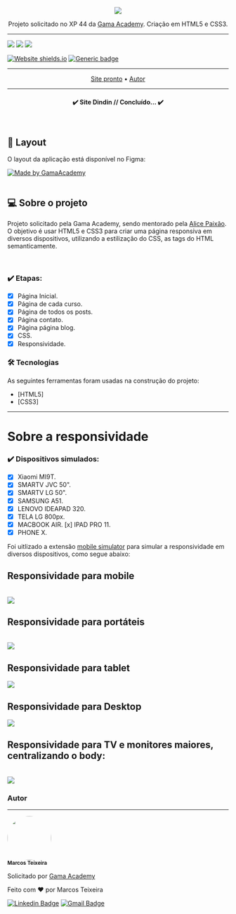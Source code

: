 <p align="center">
<img align="center" src="pics\padraogit.png"></p>

<p align="center">Projeto solicitado no XP 44 da <a href="https://gama.academy"> Gama Academy</a>. Criação em HTML5 e CSS3.</p>
<hr>

<img src="https://img.shields.io/github/issues/marcos-px/projeto-dindin">
<img src="https://img.shields.io/github/forks/marcos-px/projeto-dindin">
<img src="https://img.shields.io/github/stars/marcos-px/projeto-dindin">
<br>

[![Website shields.io](https://img.shields.io/website-up-down-green-red/http/shields.io.svg)](http://shields.io/)
[![Generic badge](https://img.shields.io/badge/primeiro-projeto-red.svg)](https://shields.io/)

<hr>

<p align="center">
 <a href="http://marcos-px.github.io/projeto-dindin">Site pronto</a> •
 <a href="https://marcos-px.github.io/portfolio/">Autor</a>
</p>
<hr>

<h4 align="center"> 
	✔️  Site Dindin // Concluído...  ✔️
</h4>
<br>

## 🎨 Layout

O layout da aplicação está disponível no Figma:

<a href="https://www.figma.com/file/fBQ1nm00ynNQPK9GBwyMBc/dindin?node-id=0%3A1">
  <img alt="Made by GamaAcademy" src="https://img.shields.io/badge/Acessar%20Layout%20-Figma-%2304D361">
</a>
<br>
<br>
<h2>💻 Sobre o projeto</h2>
<p>Projeto solicitado pela Gama Academy, sendo mentorado pela <a href="https://github.com/alicepaixao">Alice Paixão</a>. O objetivo é usar HTML5 e CSS3 para criar uma página responsiva em diversos dispositivos, utilizando a estilização do CSS, as tags do HTML semanticamente.</p>

<br>

### ✔️ Etapas:

- [x] Página Inicial.
- [x] Página de cada curso.
- [x] Página de todos os posts.
- [x] Página contato.
- [x] Página página blog.
- [x] CSS.
- [x] Responsividade.

### 🛠 Tecnologias

As seguintes ferramentas foram usadas na construção do projeto:

- [HTML5]
- [CSS3]

<hr>

<h1>Sobre a responsividade</h1>

### ✔️ Dispositivos simulados:

- [x] Xiaomi MI9T.
- [x] SMARTV JVC 50".
- [x] SMARTV LG 50".
- [x] SAMSUNG A51.
- [x] LENOVO IDEAPAD 320.
- [x] TELA LG 800px.
- [x] MACBOOK AIR.
  [x] IPAD PRO 11.
- [x] PHONE X.

<span>Foi uitlizado a extensão <a href="https://chrome.google.com/webstore/detail/mobile-simulator-responsi/ckejmhbmlajgoklhgbapkiccekfoccmk">mobile simulator</a> para simular a responsividade em diversos dispositivos, como segue abaixo:</span>
<br>

<h2>Responsividade para mobile </h2>
<br>

<img src="pics\X5-READ.png" widht="400px">

<h2>Responsividade para portáteis</h2>
<br>

<img src="pics\notebook.png" widht="400px">

<h2>Responsividade para tablet</h2>
<img src="pics\tablet.png" widht="400px">

<h2>Responsividade para Desktop</h2>
<img src="pics\desktop.png" widht="400px">


<h2>Responsividade para TV e monitores maiores, centralizando o body:</h2>
<br>


<img src="pics\tela.png" widht="400px">

<br>



### Autor
---

<p>
 <img style="border-radius: 50%;" src="https://avatars.githubusercontent.com/u/105946388?s=96&v=4" width="100px;"/>
 <br />
 <sub><b>Marcos Teixeira</b></sub></p>
 <p>Solicitado por <a href="https://github.com/gamaacademy">Gama Academy</a></p>


Feito com ❤️ por Marcos Teixeira

[![Linkedin Badge](https://img.shields.io/badge/-Marcos-blue?style=flat-square&logo=Linkedin&logoColor=white&link=https://www.linkedin.com/in/marcos-teixeira-jr2022/)](https://www.linkedin.com/in/marcos-teixeira-jr2022/) 
[![Gmail Badge](https://img.shields.io/badge/-marcxstx@gmail.com-c14438?style=flat-square&logo=Gmail&logoColor=white&link=mailto:marcxstx@gmail.com)](mailto:marcxstx@gmail.com)


